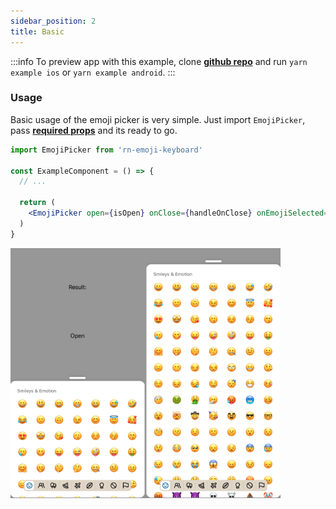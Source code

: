 ```yaml
---
sidebar_position: 2
title: Basic
---
```


:::info
To preview app with this example, clone [**github repo**](https://github.com/TheWidlarzGroup/rn-emoji-keyboard.git) and run `yarn example ios` or `yarn example android`.
:::

### Usage

Basic usage of the emoji picker is very simple. Just import `EmojiPicker`, pass [**required props**](https://github.com/TheWidlarzGroup/rn-emoji-keyboard/docs/api/modal) and its ready to go.

```jsx
import EmojiPicker from 'rn-emoji-keyboard'

const ExampleComponent = () => {
  // ...

  return (
    <EmojiPicker open={isOpen} onClose={handleOnClose} onEmojiSelected={handleOnEmojiSelected} />
  )
}
```

![Preview](../../../assets/img/light-preview.jpg)
